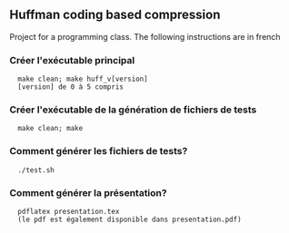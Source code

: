 ## Huffman coding based compression

Project for a programming class. The following instructions are in french

### Créer l'exécutable principal

      make clean; make huff_v[version]
      [version] de 0 à 5 compris

### Créer l'exécutable de la génération de fichiers de tests

      make clean; make

### Comment générer les fichiers de tests?

      ./test.sh

### Comment générer la présentation?

      pdflatex presentation.tex
      (le pdf est également disponible dans presentation.pdf)

